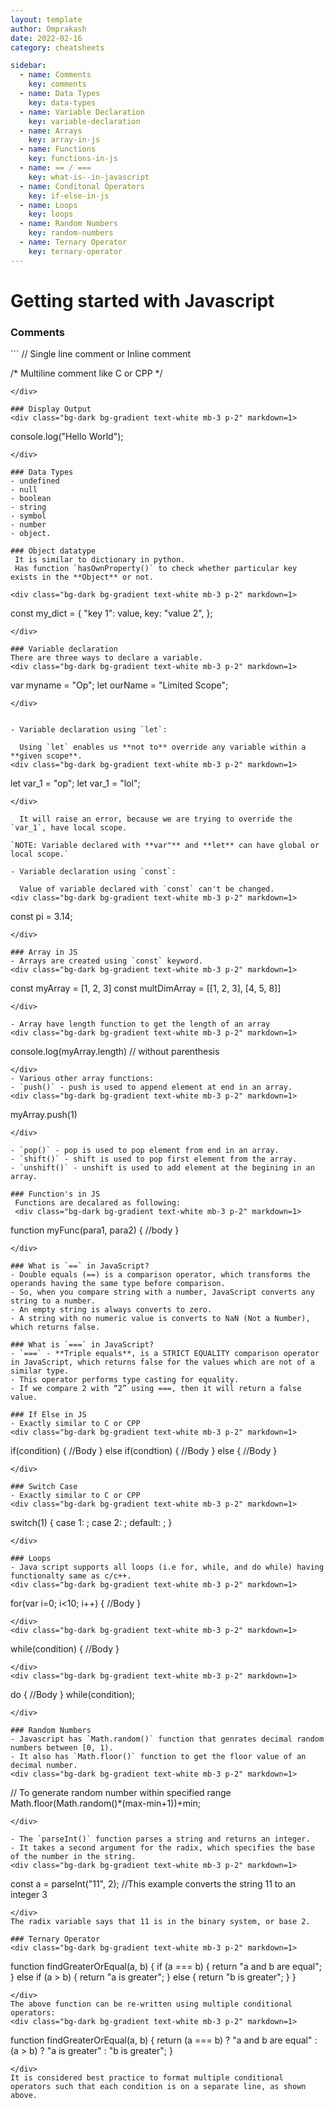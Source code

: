 ```yaml
---
layout: template
author: Omprakash
date: 2022-02-16
category: cheatsheets

sidebar:
  - name: Comments
    key: comments
  - name: Data Types
    key: data-types
  - name: Variable Declaration
    key: variable-declaration
  - name: Arrays
    key: array-in-js
  - name: Functions
    key: functions-in-js
  - name: == / ===
    key: what-is--in-javascript
  - name: Conditonal Operators
    key: if-else-in-js
  - name: Loops
    key: loops
  - name: Random Numbers
    key: random-numbers
  - name: Ternary Operator
    key: ternary-operator
---
```

# Getting started with Javascript

### Comments 
<div class="bg-dark bg-gradient text-white mb-3 p-2" markdown=1>
```
// Single line comment or Inline comment

/* Multiline comment like C or CPP */
```
</div>
 
### Display Output
<div class="bg-dark bg-gradient text-white mb-3 p-2" markdown=1>
```
console.log("Hello World");
```
</div>

### Data Types
- undefined
- null
- boolean
- string
- symbol
- number
- object.

### Object datatype
 It is similar to dictionary in python.
 Has function `hasOwnProperty()` to check whether particular key exists in the **Object** or not.

<div class="bg-dark bg-gradient text-white mb-3 p-2" markdown=1>
``` 
const my_dict = {
    "key 1": value,
    key: "value 2",
}; 
```
</div>

### Variable declaration
There are three ways to declare a variable.
<div class="bg-dark bg-gradient text-white mb-3 p-2" markdown=1>
```
var myname = "Op";
let ourName = "Limited Scope";
```
</div>


- Variable declaration using `let`:

  Using `let` enables us **not to** override any variable within a **given scope**. 
<div class="bg-dark bg-gradient text-white mb-3 p-2" markdown=1>
```
let var_1 = "op";
let var_1 = "lol";
```
</div>

  It will raise an error, because we are trying to override the `var_1`, have local scope.

`NOTE: Variable declared with **var"** and **let** can have global or local scope.`

- Variable declaration using `const`:

  Value of variable declared with `const` can't be changed.
<div class="bg-dark bg-gradient text-white mb-3 p-2" markdown=1>
```
const pi = 3.14;
```
</div>

### Array in JS
- Arrays are created using `const` keyword.
<div class="bg-dark bg-gradient text-white mb-3 p-2" markdown=1>
```
const myArray = [1, 2, 3]
const multDimArray = [[1, 2, 3], [4, 5, 8]]
```
</div>

- Array have length function to get the length of an array
<div class="bg-dark bg-gradient text-white mb-3 p-2" markdown=1>
```
console.log(myArray.length) // without parenthesis
```
</div>
- Various other array functions:
- `push()` - push is used to append element at end in an array.
<div class="bg-dark bg-gradient text-white mb-3 p-2" markdown=1>
```
myArray.push(1) 
```
</div>

- `pop()` - pop is used to pop element from end in an array.
- `shift()` - shift is used to pop first element from the array.
- `unshift()` - unshift is used to add element at the begining in an array.

### Function's in JS
 Functions are decalared as following:
 <div class="bg-dark bg-gradient text-white mb-3 p-2" markdown=1>
```
function myFunc(para1, para2)
{
    //body
}
```
</div>

### What is `==` in JavaScript?
- Double equals (==) is a comparison operator, which transforms the operands having the same type before comparison.
- So, when you compare string with a number, JavaScript converts any string to a number. 
- An empty string is always converts to zero. 
- A string with no numeric value is converts to NaN (Not a Number), which returns false.

### What is `===` in JavaScript?
- `===` - **Triple equals**, is a STRICT EQUALITY comparison operator in JavaScript, which returns false for the values which are not of a similar type. 
- This operator performs type casting for equality. 
- If we compare 2 with “2” using ===, then it will return a false value.

### If Else in JS
- Exactly similar to C or CPP
<div class="bg-dark bg-gradient text-white mb-3 p-2" markdown=1>
```
if(condition)
{
    //Body
}
else if(condtion)
{
    //Body
}
else
{
    //Body
}  
```
</div>

### Switch Case
- Exactly similar to C or CPP
<div class="bg-dark bg-gradient text-white mb-3 p-2" markdown=1>
```
switch(1)
{
    case 1: ;
    case 2: ;
    default: ;
}
```
</div>

### Loops
- Java script supports all loops (i.e for, while, and do while) having functionalty same as c/c++.
<div class="bg-dark bg-gradient text-white mb-3 p-2" markdown=1>
```
for(var i=0; i<10; i++)
{
    //Body
}
```
</div>
<div class="bg-dark bg-gradient text-white mb-3 p-2" markdown=1>
```
while(condition)
{
    //Body
}
```
</div>
<div class="bg-dark bg-gradient text-white mb-3 p-2" markdown=1>
```
do
{
    //Body
}
while(condition);
```
</div>

### Random Numbers
- Javascript has `Math.random()` function that genrates decimal random numbers between [0, 1).
- It also has `Math.floor()` function to get the floor value of an decimal number.
<div class="bg-dark bg-gradient text-white mb-3 p-2" markdown=1>
```
// To generate random number within specified range
Math.floor(Math.random()*(max-min+1))+min;
```
</div>

- The `parseInt()` function parses a string and returns an integer. 
- It takes a second argument for the radix, which specifies the base of the number in the string.
<div class="bg-dark bg-gradient text-white mb-3 p-2" markdown=1>
```
const a = parseInt("11", 2);
//This example converts the string 11 to an integer 3
```
</div>
The radix variable says that 11 is in the binary system, or base 2.

### Ternary Operator
<div class="bg-dark bg-gradient text-white mb-3 p-2" markdown=1>
```
function findGreaterOrEqual(a, b) {
    if (a === b) {
      return "a and b are equal";
    }
    else if (a > b) {
      return "a is greater";
    }
    else {
      return "b is greater";
    }
  }
```
</div>
The above function can be re-written using multiple conditional operators:
<div class="bg-dark bg-gradient text-white mb-3 p-2" markdown=1>
```
function findGreaterOrEqual(a, b) {
    return (a === b) ? "a and b are equal" 
      : (a > b) ? "a is greater" 
      : "b is greater";
}
```
</div>
It is considered best practice to format multiple conditional operators such that each condition is on a separate line, as shown above.